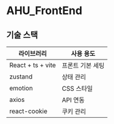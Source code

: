 # AHU_FrontEnd

## 기술 스택

|라이브러리|사용 용도|
|-------|-------|
|React + ts + vite|프론트 기본 세팅
|zustand|상태 관리
|emotion|CSS 스타일
|axios|API 연동
|react-cookie|쿠키 관리